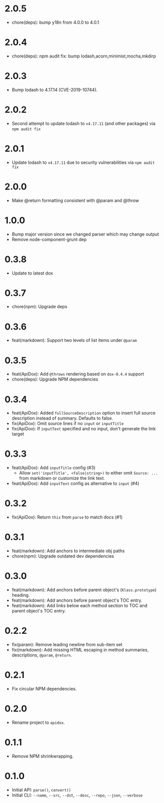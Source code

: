 # 2.0.5

- chore(deps): bump y18n from 4.0.0 to 4.0.1

# 2.0.4

- chore(deps): npm audit fix: bump lodash,acorn,minimist,mocha,mkdirp

# 2.0.3

- Bump lodash to 4.17.14 (CVE-2019-10744).

# 2.0.2

- Second attempt to update lodash to `v4.17.11` (and other packages) via `npm audit fix`

# 2.0.1

- Update lodash to `v4.17.11` due to security vulnerabilities via `npm audit fix`

# 2.0.0

- Make @return formatting consistent with @param and @throw

# 1.0.0

- Bump major version since we changed parser which may change output
- Remove node-component-grunt dep

# 0.3.8

- Update to latest dox

# 0.3.7

- chore(npm): Upgrade deps

# 0.3.6

- feat(markdown): Support two levels of list items under `@param`

# 0.3.5

- feat(ApiDox): Add `@throws` rendering based on `dox-0.4.4` support
- chore(deps): Upgrade NPM dependencies

# 0.3.4

- feat(ApiDox): Added `fullSourceDescription` option to insert full source description instead of summary. Defaults to false.
- fix(ApiDox): Omit source lines if no `input` or `inputTitle`
- fix(ApiDox): If `inputText` specified and no input, don't generate the link target

# 0.3.3

- feat(ApiDox): Add `inputTitle` config (#3)
  - Allow `set('inputTitle', <false|string>)` to either omit `Source: ...` from markdown or customize the link text.
- feat(ApiDox): Add `inputText` config as alternative to `input` (#4)

# 0.3.2

- fix(ApiDox): Return `this` from `parse` to match docs (#1)

# 0.3.1

- feat(markdown): Add anchors to intermediate obj paths
- chore(npm): Upgrade outdated dev dependencies

# 0.3.0

- feat(markdown): Add anchors before parent object's (`Klass.prototype`) heading.
- feat(markdown): Add anchors before parent object's TOC entry.
- feat(markdown): Add links below each method section to TOC and parent object's TOC entry.

# 0.2.2

- fix(param): Remove leading newline from sub-item set
- fix(markdown): Add missing HTML escaping in method summaries, descriptions, `@param`, `@return`.

# 0.2.1

- Fix circular NPM dependencies.

# 0.2.0

- Rename project to `apidox`.

# 0.1.1

- Remove NPM shrinkwrapping.

# 0.1.0

- Initial API: `parse()`, `convert()`
- Initial CLI: `--name`, `--src`, `--dst`, `--desc`, `--repo`, `--json`, `--verbose`
